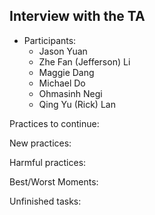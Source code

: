 ## Interview with the TA

- Participants:
  - Jason Yuan
  - Zhe Fan (Jefferson) Li
  - Maggie Dang
  - Michael Do
  - Ohmasinh Negi
  - Qing Yu (Rick) Lan

Practices to continue:

New practices:

Harmful practices:

Best/Worst Moments:

Unfinished tasks:
